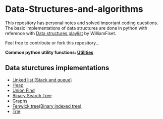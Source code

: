 # Data-Structures-and-algorithms

This repository has personal notes and solved important coding questions. The basic implementations of data structures are done in python with reference with [Data structures playlist](https://www.youtube.com/playlist?list=PLDV1Zeh2NRsB6SWUrDFW2RmDotAfPbeHu) by WilliamFiset.

Feel free to contribute or fork this repository...

**Common python utility functions: [Utilities](../Utilities/0_utilities.py)**

## Data sturctures implementations

* [Linked list (Stack and queue)](../master/Utilities/linked_list.py)
* [Heap](../master/Utilities/heap.py)
* [Union Find](../master/Utilities/union_find.py)
* [Binary Search Tree](../master/Utilities/BST.py)
* [Graphs](../master/Utilities/graph.py)
* [Fenwick tree(Binary indexed tree)](../master/Utilities/fenwick_tree.py)
* [Trie](../master/Utilities/trie.py)
